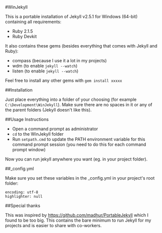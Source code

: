 #WinJekyll

This is a portable installation of Jekyll v2.5.1 for Windows (64-bit) containing all requirements:

* Ruby 2.1.5
* Ruby Devkit

It also contains these gems (besides everything that comes with Jekyll and Ruby):

* compass (because I use it a lot in my projects)
* wdm (to enable `jekyll --watch`)
* listen (to enable `jekyll --watch`)

Feel free to install any other gems with `gem install xxxxx`

##Installation

Just place everything into a folder of your choosing (for example `C:\Development\WinJekyll`). Make sure there are no spaces in it or any of the parent folders (Jekyll doesn't like this).

##Usage Instructions

* Open a command prompt as administrator
* `cd` to the WinJekyll folder
* Run `setpath.cmd` to update the PATH environment variable for this command prompt session (you need to do this for each command prompt window)

Now you can run jekyll anywhere you want (eg. in your project folder).

##_config.yml

Make sure you set these variables in the _config.yml in your project's root folder:

	encoding: utf-8
	highlighter: null

##Special thanks

This was inspired by https://github.com/madhur/PortableJekyll which I found to be too big. This contains the bare minimum to run Jekyll for my projects and is easier to share with co-workers.